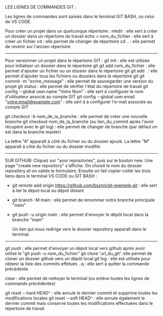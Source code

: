 LES LIGNES DE COMMANDES GIT :

Les lignes de commandes sont saisies dans le terminal GIT BASH, ou celui de VS CODE.

Pour créer un projet dans un quelconque répertoire :
mkdir : elle sert à créer un dossier dans un répertoire de travail
echo > nom_du_fichier : elle sert à créer un fichier
cd : elle permet de changer de répertoire
cd .. : elle permet de revenir sur l'ancien répertoire

---

Pour versionner un projet dans le répertoire GIT :
git init : elle est utilisée pour initialiser un dossier dans le répertoire git
git add nom_du_fichier : elle permet d'ajouter un fichier ou un dossier dans le répertoire git
git add . : elle permet d'ajouter tous les fichiers ou dossiers dans le répertoire git
git commit -m "ecrire_message" : elle permet de sauvegarder une version du projet
git status : elle permet de vérifier l'état du répertoire de travail
git config --global user.name "Votre Nom" : elle sert à configurer le nom d'utilisateur associé au compte GIT
git config --global user.email "votre.email@example.com" : elle sert à à configurer l'e-mail associée au compte GIT

git checkout -b nom_de_la_branche : elle permet de créer une nouvelle branche
git checkout nom_de_la_branche (ou lien_du_commit après l'avoir récupéré avec le git log) : elle permet de changer de branche (par défaut on est dans la branche master)

La lettre "A" apparaît à côté du fichier ou du dossier ajouté.
La lettre "M" apparaît à côté du fichier ou du dossier modifié.

---

SUR GITHUB:
Cliquez sur "your repositories", puis sur le bouton new.
Une page "create new repository" s'affiche. On choisit le nom du dossier repository et on valide le formulaire.
Ensuite on fait copier-coller les trois liens dans le terminal VS CODE ou GIT BASH :

- git remote add origin https://github.com/bsznn/git-exemple.git : elle sert à lier le dépot local au dépot distant
- git branch -M main : elle permet de renommer notre branche principale "main"
- git push -u origin main : elle permet d'envoyer le dépôt local dans la branche "main"

  Un lien qui nous redirige vers le dossier repository apparaît dans le terminal.

---

git push : elle permet d'envoyer un dépot local vers github après avoir utilisé le "git push -u nom_du_fichier"
git clone 'url_du_git': elle permet de cloner un dossier github vers un dépôt local
git log : elle est utilisée pour obtenir la liste des commits effetués
..q : elle sert à quitter la commande précédente

clear : elle permet de nettoyer le terminal (ou enlève toutes les lignes de commande précédentes)

git reset --hard HEAD^ : elle annule le dernier commit et supprime toutes les modifications locales
git reset --soft HEAD^ : elle annule également le dernier commit mais conserve toutes les modifications effectuées dans le répertoire de travail
